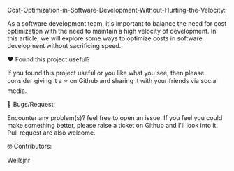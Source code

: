 


Cost-Optimization-in-Software-Development-Without-Hurting-the-Velocity:

As a software development team, it's important to balance the need for cost optimization with the need to maintain a high velocity of development. In this article, we will explore some ways to optimize costs in software development without sacrificing speed.

❤️ Found this project useful?

If you found this project useful or you like what you see, then please consider giving it a ⭐ on Github and sharing it with your friends via social media.

🐛 Bugs/Request:

Encounter any problem(s)? feel free to open an issue. If you feel you could make something better, please raise a ticket on Github and I'll look into it. Pull request are also welcome.

🤓 Contributors:

Wellsjnr
